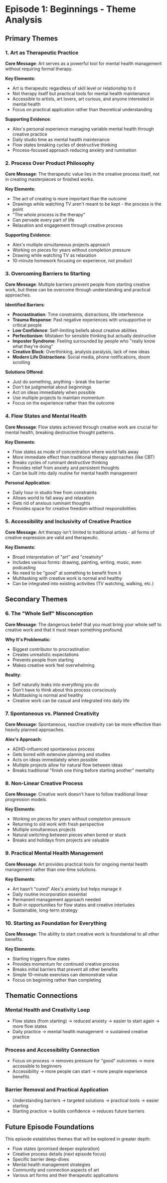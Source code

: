 # Episode 1: Beginnings - Theme Analysis

## Primary Themes

### 1. Art as Therapeutic Practice
**Core Message**: Art serves as a powerful tool for mental health management without requiring formal therapy.

**Key Elements**:
- Art is therapeutic regardless of skill level or relationship to it
- Not therapy itself but practical tools for mental health maintenance
- Accessible to artists, art lovers, art curious, and anyone interested in mental health
- Focus on practical application rather than theoretical understanding

**Supporting Evidence**:
- Alex's personal experience managing variable mental health through creative practice
- Daily studio time as mental health maintenance
- Flow states breaking cycles of destructive thinking
- Process-focused approach reducing anxiety and rumination

### 2. Process Over Product Philosophy
**Core Message**: The therapeutic value lies in the creative process itself, not in creating masterpieces or finished works.

**Key Elements**:
- The act of creating is more important than the outcome
- Drawings while watching TV aren't meant to be kept - the process is the point
- "The whole process is the therapy"
- Can pervade every part of life
- Relaxation and engagement through creative process

**Supporting Evidence**:
- Alex's multiple simultaneous projects approach
- Working on pieces for years without completion pressure
- Drawing while watching TV as relaxation
- 10-minute homework focusing on experience, not product

### 3. Overcoming Barriers to Starting
**Core Message**: Multiple barriers prevent people from starting creative work, but these can be overcome through understanding and practical approaches.

**Identified Barriers**:
- **Procrastination**: Time constraints, distractions, life interference
- **Trauma Response**: Past negative experiences with unsupportive or critical people
- **Low Confidence**: Self-limiting beliefs about creative abilities
- **Perfectionism**: Mistaken for sensible thinking but actually destructive
- **Imposter Syndrome**: Feeling surrounded by people who "really know what they're doing"
- **Creative Block**: Overthinking, analysis paralysis, lack of new ideas
- **Modern Life Distractions**: Social media, phone notifications, doom scrolling

**Solutions Offered**:
- Just do something, anything - break the barrier
- Don't be judgmental about beginnings
- Act on ideas immediately when possible
- Use multiple projects to maintain momentum
- Focus on the experience rather than the outcome

### 4. Flow States and Mental Health
**Core Message**: Flow states achieved through creative work are crucial for mental health, breaking destructive thought patterns.

**Key Elements**:
- Flow states as mode of concentration where world falls away
- More immediate effect than traditional therapy approaches (like CBT)
- Breaks cycles of ruminant destructive thinking
- Provides relief from anxiety and persistent thoughts
- Can be built into daily routine for mental health management

**Personal Application**:
- Daily hour in studio free from constraints
- Allows world to fall away and relaxation
- Gets rid of anxious ruminant thoughts
- Provides space for creative freedom without responsibilities

### 5. Accessibility and Inclusivity of Creative Practice
**Core Message**: Art therapy isn't limited to traditional artists - all forms of creative expression are valid and therapeutic.

**Key Elements**:
- Broad interpretation of "art" and "creativity"
- Includes various forms: drawing, painting, writing, music, even podcasting
- No need to be "good" at something to benefit from it
- Multitasking with creative work is normal and healthy
- Can be integrated into existing activities (TV watching, walking, etc.)

## Secondary Themes

### 6. The "Whole Self" Misconception
**Core Message**: The dangerous belief that you must bring your whole self to creative work and that it must mean something profound.

**Why It's Problematic**:
- Biggest contributor to procrastination
- Creates unrealistic expectations
- Prevents people from starting
- Makes creative work feel overwhelming

**Reality**:
- Self naturally leaks into everything you do
- Don't have to think about this process consciously
- Multitasking is normal and healthy
- Creative work can be casual and integrated into daily life

### 7. Spontaneous vs. Planned Creativity
**Core Message**: Spontaneous, reactive creativity can be more effective than heavily planned approaches.

**Alex's Approach**:
- ADHD-influenced spontaneous process
- Gets bored with extensive planning and studies
- Acts on ideas immediately when possible
- Multiple projects allow for natural flow between ideas
- Breaks traditional "finish one thing before starting another" mentality

### 8. Non-Linear Creative Process
**Core Message**: Creative work doesn't have to follow traditional linear progression models.

**Key Elements**:
- Working on pieces for years without completion pressure
- Returning to old work with fresh perspective
- Multiple simultaneous projects
- Natural switching between pieces when bored or stuck
- Breaks and holidays from projects are valuable

### 9. Practical Mental Health Management
**Core Message**: Art provides practical tools for ongoing mental health management rather than one-time solutions.

**Key Elements**:
- Art hasn't "cured" Alex's anxiety but helps manage it
- Daily routine incorporation essential
- Permanent management approach needed
- Built-in opportunities for flow states and creative interludes
- Sustainable, long-term strategy

### 10. Starting as Foundation for Everything
**Core Message**: The ability to start creative work is foundational to all other benefits.

**Key Elements**:
- Starting triggers flow states
- Provides momentum for continued creative process
- Breaks initial barriers that prevent all other benefits
- Simple 10-minute exercises can demonstrate value
- Focus on beginning rather than completing

## Thematic Connections

### Mental Health and Creativity Loop
- Flow states (from starting) → reduced anxiety → easier to start again → more flow states
- Daily practice → mental health management → sustained creative practice

### Process and Accessibility Connection
- Focus on process → removes pressure for "good" outcomes → more accessible to beginners
- Accessibility → more people can start → more people experience benefits

### Barrier Removal and Practical Application
- Understanding barriers → targeted solutions → practical tools → easier starting
- Starting practice → builds confidence → reduces future barriers

## Future Episode Foundations

This episode establishes themes that will be explored in greater depth:
- Flow states (promised deeper exploration)
- Creative process details (next episode focus)
- Specific barrier deep-dives
- Mental health management strategies
- Community and connection aspects of art
- Various art forms and their therapeutic applications

